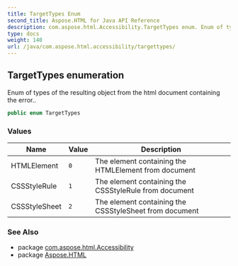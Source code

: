 ```yaml
---
title: TargetTypes Enum
second_title: Aspose.HTML for Java API Reference
description: com.aspose.html.Accessibility.TargetTypes enum. Enum of types of the resulting object from the html document containing the error
type: docs
weight: 140
url: /java/com.aspose.html.accessibility/targettypes/
---
```

## TargetTypes enumeration

Enum of types of the resulting object from the html document containing the error..

```java
public enum TargetTypes
```

### Values

| Name | Value | Description |
| --- | --- | --- |
| HTMLElement | `0` | The element containing the HTMLElement from document |
| CSSStyleRule | `1` | The element containing the CSSStyleRule from document |
| CSSStyleSheet | `2` | The element containing the CSSStyleSheet from document |

### See Also

* package [com.aspose.html.Accessibility](../../com.aspose.html.accessibility/)
* package [Aspose.HTML](../../)

